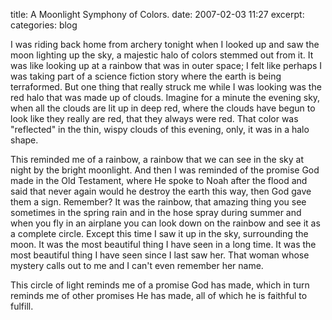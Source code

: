 title: A Moonlight Symphony of Colors.
date: 2007-02-03 11:27
excerpt: 
categories: blog

I was riding back home from archery tonight when I looked up and saw the moon lighting up the sky, a majestic halo of colors stemmed out from it. It was like looking up at a rainbow that was in outer space; I felt like perhaps I was taking part of a science fiction story where the earth is being terraformed. But one thing that really struck me while I was looking was the red halo that was made up of clouds. Imagine for a minute the evening sky, when all the clouds are lit up in deep red, where the clouds have begun to look like they really are red, that they always were red. That color was "reflected" in the thin, wispy clouds of this evening, only, it was in a halo shape.

This reminded me of a rainbow, a rainbow that we can see in the sky at night by the bright moonlight. And then I was reminded of the promise God made in the Old Testament, where He spoke to Noah after the flood and said that never again would he destroy the earth this way, then God gave them a sign. Remember? It was the rainbow, that amazing thing you see sometimes in the spring rain and in the hose spray during summer and when you fly in an airplane you can look down on the rainbow and see it as a complete circle. Except this time I saw it up in the sky, surrounding the moon. It was the most beautiful thing I have seen in a long time. It was the most beautiful thing I have seen since I last saw her. That woman whose mystery calls out to me and I can't even remember her name.

This circle of light reminds me of a promise God has made, which in turn reminds me of other promises He has made, all of which he is faithful to fulfill.